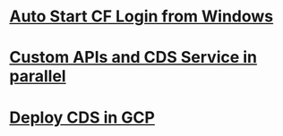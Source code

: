 # [Auto Start CF Login from Windows](https://github.com/sabarna17/sample-capm-gcp-vm/tree/main/cf%20bat)
# [Custom APIs and CDS Service in parallel](https://github.com/sabarna17/sample-capm-gcp-vm/tree/main/cust-api-cds)
# [Deploy CDS in GCP](https://github.com/sabarna17/sample-capm-gcp-vm/tree/main/deploy-cds-in-gcp)
